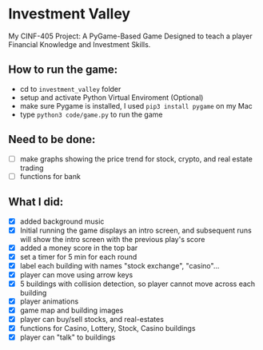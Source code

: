 # Investment Valley
My CINF-405 Project: A PyGame-Based Game Designed to teach a player Financial Knowledge and Investment Skills.

## How to run the game:
- cd to  `investment_valley`  folder
- setup and activate Python Virtual Enviroment (Optional)
- make sure Pygame is installed, I used `pip3 install pygame` on my Mac
- type  `python3 code/game.py`  to run the game

## Need to be done:
- [ ] make graphs showing the price trend for stock, crypto, and real estate trading
- [ ] functions for bank

## What I did: 
  - [x] added background music 
  - [x] Initial running the game displays an intro screen, and subsequent runs will show the intro screen with the previous play's score
  - [x] added a money score in the top bar
  - [x] set a timer for 5 min for each round
  - [x] label each building with names "stock exchange", "casino"...
  - [x] player can move using arrow keys
  - [x] 5 buildings with collision detection, so player cannot move across each building
  - [x] player animations
  - [x] game map and building images
  - [x] player can buy/sell stocks, and real-estates
  - [x] functions for Casino, Lottery, Stock, Casino buildings
  - [x] player can "talk" to buildings
